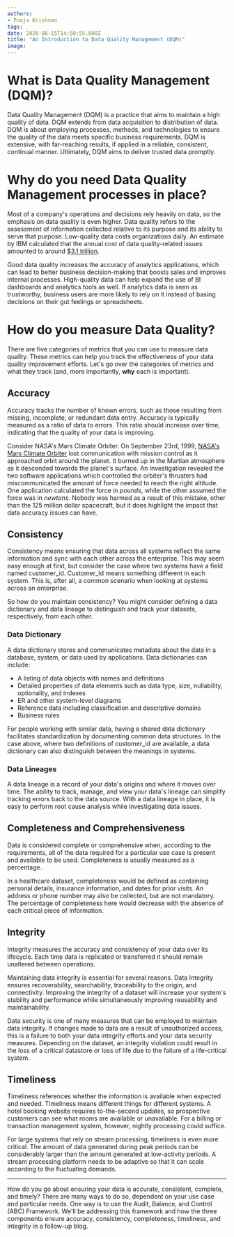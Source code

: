 ```yaml
---
authors:
- Pooja Krishnan
tags:
date: 2020-06-15T14:50:55.000Z
title: "An Introduction to Data Quality Management (DQM)"
image:
---
```


# What is Data Quality Management (DQM)?
Data Quality Management (DQM) is a practice that aims to maintain a high quality of data. DQM extends from data acquisition to distribution of data. DQM is about employing processes, methods, and technologies to ensure the quality of the data meets specific business requirements. DQM is extensive, with far-reaching results, if applied in a reliable, consistent, continual manner. Ultimately, DQM aims to deliver trusted data promptly.

# Why do you need Data Quality Management processes in place?
Most of a company's operations and decisions rely heavily on data, so the emphasis on data quality is even higher. Data quality refers to the assessment of information collected relative to its purpose and its ability to serve that purpose. Low-quality data costs organizations daily. An estimate by IBM calculated that the annual cost of data quality-related issues amounted to around [$3.1 trillion](https://www.ibmbigdatahub.com/infographic/four-vs-big-data).

Good data quality increases the accuracy of analytics applications, which can lead to better business decision-making that boosts sales and improves internal processes. High-quality data can help expand the use of BI dashboards and analytics tools as well. If analytics data is seen as trustworthy, business users are more likely to rely on it instead of basing decisions on their gut feelings or spreadsheets.

# How do you measure Data Quality?
There are five categories of metrics that you can use to measure data quality. These metrics can help you track the effectiveness of your data quality improvement efforts. Let's go over the categories of metrics and what they track (and, more importantly, **why** each is important).

## Accuracy
Accuracy tracks the number of known errors, such as those resulting from missing, incomplete, or redundant data entry. Accuracy is typically measured as a ratio of data to errors. This ratio should increase over time, indicating that the quality of your data is improving.

Consider NASA's Mars Climate Orbiter. On September 23rd, 1999, [NASA's Mars Climate Orbiter](https://www.wired.com/2010/11/1110mars-climate-observer-report/) lost communication with mission control as it approached orbit around the planet. It burned up in the Martian atmosphere as it descended towards the planet's surface. An investigation revealed the two software applications which controlled the orbiter's thrusters had miscommunicated the amount of force needed to reach the right altitude. One application calculated the force in *pounds*, while the other assumed the force was in *newtons*. Nobody was harmed as a result of this mistake, other than the 125 million dollar spacecraft, but it does highlight the impact that data accuracy issues can have.

## Consistency
Consistency means ensuring that data across all systems reflect the same information and sync with each other across the enterprise. This may seem easy enough at first, but consider the case where two systems have a field named customer_id. Customer_Id means something different in each system. This is, after all, a common scenario when looking at systems across an enterprise.

So how do you maintain consistency? You might consider defining a data dictionary and data lineage to distinguish and track your datasets, respectively, from each other.

### Data Dictionary
A data dictionary stores and communicates metadata about the data in a database, system, or data used by applications. Data dictionaries can include:
* A listing of data objects with names and definitions
* Detailed properties of data elements such as data type, size, nullability, optionality, and indexes
* ER and other system-level diagrams
* Reference data including classification and descriptive domains
* Business rules

For people working with similar data, having a shared data dictionary facilitates standardization by documenting common data structures. In the case above, where two definitions of customer_id are available, a data dictionary can also distinguish between the meanings in systems.  

### Data Lineages
A data lineage is a record of your data's origins and where it moves over time. The ability to track, manage, and view your data's lineage can simplify tracking errors back to the data source. With a data lineage in place, it is easy to perform root cause analysis while investigating data issues.

## Completeness and Comprehensiveness
Data is considered complete or comprehensive when, according to the requirements, all of the data required for a particular use case is present and available to be used. Completeness is usually measured as a percentage.

In a healthcare dataset, completeness would be defined as containing personal details, insurance information, and dates for prior visits. An address or phone number may also be collected, but are not mandatory. The percentage of completeness here would decrease with the absence of each critical piece of information.

## Integrity
Integrity measures the accuracy and consistency of your data over its lifecycle.  Each time data is replicated or transferred it should remain unaltered between operations.

Maintaining data integrity is essential for several reasons. Data Integrity ensures recoverability, searchability, traceability to the origin, and connectivity. Improving the integrity of a dataset will increase your system's stability and performance while simultaneously improving reusability and maintainability.

Data security is one of many measures that can be employed to maintain data integrity.  If changes made to data are a result of unauthorized access, this is a failure to both your data integrity efforts and your data security measures. Depending on the dataset, an integrity violation could result in the loss of a critical datastore or loss of life due to the failure of a life-critical system.

## Timeliness
Timeliness references whether the information is available when expected and needed. Timeliness means different things for different systems. A hotel booking website requires to-the-second updates, so prospective customers can see what rooms are available or unavailable. For a billing or transaction management system, however, nightly processing could suffice.

For large systems that rely on stream processing, timeliness is even more critical. The amount of data generated during peak periods can be considerably larger than the amount generated at low-activity periods. A stream processing platform needs to be adaptive so that it can scale according to the fluctuating demands.

---

How do you go about ensuring your data is accurate, consistent, complete, and timely? There are many ways to do so, dependent on your use case and particular needs. One way is to use the Audit, Balance, and Control (ABC) Framework. We'll be addressing this framework and how the three components ensure accuracy, consistency, completeness, timeliness, and integrity in a follow-up blog.
